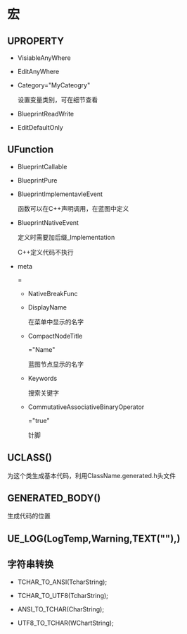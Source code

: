 # 宏

## UPROPERTY

- VisiableAnyWhere

- EditAnyWhere

- Category="MyCateogry"

  设置变量类别，可在细节查看

- BlueprintReadWrite

- EditDefaultOnly

## UFunction

- BlueprintCallable

- BlueprintPure

- BlueprintImplementavleEvent

  函数可以在C++声明调用，在蓝图中定义

- BlueprintNativeEvent

  定义时需要加后缀_Implementation

  C++定义代码不执行

- meta

  =

  - NativeBreakFunc

  - DisplayName

    在菜单中显示的名字

  - CompactNodeTitle

    ="Name"

    蓝图节点显示的名字

  - Keywords

    搜索关键字

  - CommutativeAssociativeBinaryOperator

    ="true"

    针脚


## UCLASS()

为这个类生成基本代码，利用ClassName.generated.h头文件

## GENERATED_BODY()

生成代码的位置

## UE_LOG(LogTemp,Warning,TEXT(""),)

## 字符串转换

- TCHAR_TO_ANSI(TcharString);

- TCHAR_TO_UTF8(TcharString);

- ANSI_TO_TCHAR(CharString);

- UTF8_TO_TCHAR(WChartString);